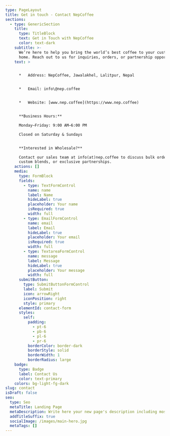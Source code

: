```yaml
---
type: PageLayout
title: Get in touch - Contact NepCoffee
sections:
  - type: GenericSection
    title:
      type: TitleBlock
      text: Get in Touch with NepCoffee
      color: text-dark
    subtitle: >-
      We’re here to help you bring the world’s best coffee to your customers or
      home. Reach out to us for inquiries, orders, or partnership opportunities.
    text: >


      *   Address: NepCoffee, Jawalakhel, Lalitpur, Nepal  


      *   Email: info\@nep.coffee  


      *   Website: [www.nep.coffee](https://www.nep.coffee)


      **Business Hours:**

      Monday–Friday: 9:00 AM–6:00 PM

      Closed on Saturday & Sundays


      **Interested in Wholesale?**

      Contact our sales team at info(at)nep.coffee to discuss bulk orders,
      custom blends, or exclusive partnerships.
    actions: []
    media:
      type: FormBlock
      fields:
        - type: TextFormControl
          name: name
          label: Name
          hideLabel: true
          placeholder: Your name
          isRequired: true
          width: full
        - type: EmailFormControl
          name: email
          label: Email
          hideLabel: true
          placeholder: Your email
          isRequired: true
          width: full
        - type: TextareaFormControl
          name: message
          label: Message
          hideLabel: true
          placeholder: Your message
          width: full
      submitButton:
        type: SubmitButtonFormControl
        label: Submit
        icon: arrowRight
        iconPosition: right
        style: primary
      elementId: contact-form
      styles:
        self:
          padding:
            - pt-6
            - pb-6
            - pl-6
            - pr-6
          borderColor: border-dark
          borderStyle: solid
          borderWidth: 1
          borderRadius: large
    badge:
      type: Badge
      label: Contact Us
      color: text-primary
    colors: bg-light-fg-dark
slug: contact
isDraft: false
seo:
  type: Seo
  metaTitle: Landing Page
  metaDescription: Write here your new page's description including most relevant keywords.
  addTitleSuffix: true
  socialImage: /images/main-hero.jpg
  metaTags: []
---
```

